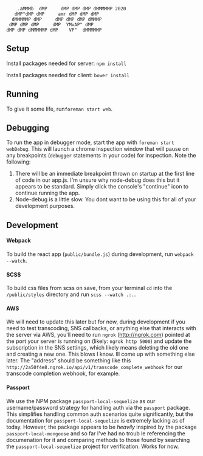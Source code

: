 ```
    .aMMMb  dMP     dMP dMP dMP dMMMMMP 2020
   dMP"dMP dMP     amr dMP dMP dMP
  dMMMMMP dMP     dMP dMP dMP dMMMP
 dMP dMP dMP     dMP  YMvAP" dMP
dMP dMP dMMMMMP dMP    VP"  dMMMMMP
```

## Setup
Install packages needed for server: `npm install`

Install packages needed for client: `bower install`

## Running
To give it some life, run`foreman start web`.

## Debugging
To run the app in debugger mode, start the app with `foreman start webDebug`. This will launch a chrome inspection window that will pause on any breakpoints (`debugger` statements in your code) for inspection. Note the following:
1. There will be an immediate breakpoint thrown on startup at the first line of code in our app.js. I'm unsure why node-debug does this but it appears to be standard. Simply click the console's "continue" icon to continue running the app.
2. Node-debug is a little slow. You dont want to be using this for all of your development purposes.

## Development

#### Webpack
To build the react app (`public/bundle.js`) during development, run `webpack --watch`.

#### SCSS
To build css files from scss on save, from your terminal `cd` into the `/public/styles` directory and run `scss --watch .:.`.

#### AWS
We will need to update this later but for now, during development if you need to test transcoding, SNS callbacks, or anything else that interacts with the server via AWS, you'll need to run `ngrok` (http://ngrok.com) pointed at the port your server is running on (likely: `ngrok http 5000`) and update the subscription in the SNS settings, which likely means deleting the old one and creating a new one. This blows I know. Ill come up with something else later. The "address" should be something like this `http://2a50f4e8.ngrok.io/api/v1/transcode_complete_webhook` for our transcode completion webhook, for example.

#### Passport
We use the NPM package `passport-local-sequelize` as our username/password strategy for handling auth via the `passport` package. This simplifies handling common auth scenarios quite significantly, but the documentation for `passport-local-sequelize` is extremely lacking as of today. However, the package appears to be _heavily_ inspired by the package `passport-local-mongoose` and so far I've had no troub le referencing the documenation for it and comparing methods to those found by searching the `passport-local-sequelize` project for verification. Works for now.
